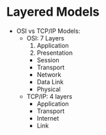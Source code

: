 # Layered Models
- OSI vs TCP/IP Models:
	- OSI: 7 Layers
		1. Application
		2. Presentation
		- Session
		- Transport
		- Network
		- Data Link
		- Physical
	- TCP/IP: 4 layers
		- Application
		- Transport
		- Internet
		- Link
